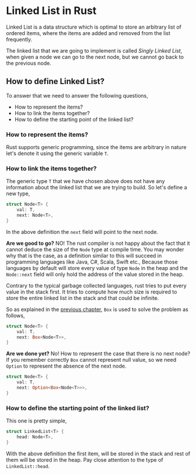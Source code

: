 # Linked List in Rust

Linked List is a data structure which is optimal to store an arbitrary list
of ordered items, where the items are added and removed from the list frequently.

The linked list that we are going to implement is called *Singly Linked List*,
when given a node we can go to the next node, but we cannot go back to the previous node.

## How to define Linked List?

To answer that we need to answer the following questions,

* How to represent the items?
* How to link the items together?
* How to define the starting point of the linked list?

### How to represent the items?

Rust supports generic programming, since the items are arbitrary in nature let's
denote it using the generic variable `T`.

### How to link the items together?

The generic type `T` that we have chosen above does not have any information about
the linked list that we are trying to build. So let's define a new type,

```rust
struct Node<T> {
    val: T,
    next: Node<T>,
}
```

In the above definition the `next` field will point to the next node.

**Are we good to go?**
NO! The rust compiler is not happy about the fact that it cannot deduce the size of the
`Node` type at compile time. You may wonder why that is the case, as a definition similar
to this will succeed in programming languages like Java, C#, Scala, Swift etc.,
Because those languages by default will store every value of type `Node` in the heap and
the `Node::next` field will only hold the address of the value stored in the heap.

Contrary to the typical garbage collected languages, rust tries to put every value in the
stack first. It tries to compute how much size is required to store the entire linked list
in the stack and that could be infinite.

So as explained in the [previous chapter](./2_box.md), `Box` is used to solve the problem
as follows,

```rust
struct Node<T> {
    val: T,
    next: Box<Node<T>>,
}
```

**Are we done yet?**
No! How to represent the case that there is no next node? If you remember correctly
`Box` cannot represent null value, so we need `Option` to represent the absence of the next
node.

```rust
struct Node<T> {
    val: T,
    next: Option<Box<Node<T>>>,
}
```

### How to define the starting point of the linked list?

This one is pretty simple,

```rust
struct LinkedList<T> {
    head: Node<T>,
}
```

With the above definition the first item, will be stored in the stack and rest of
them will be stored in the heap.
Pay close attention to the type of `LinkedList::head`.
